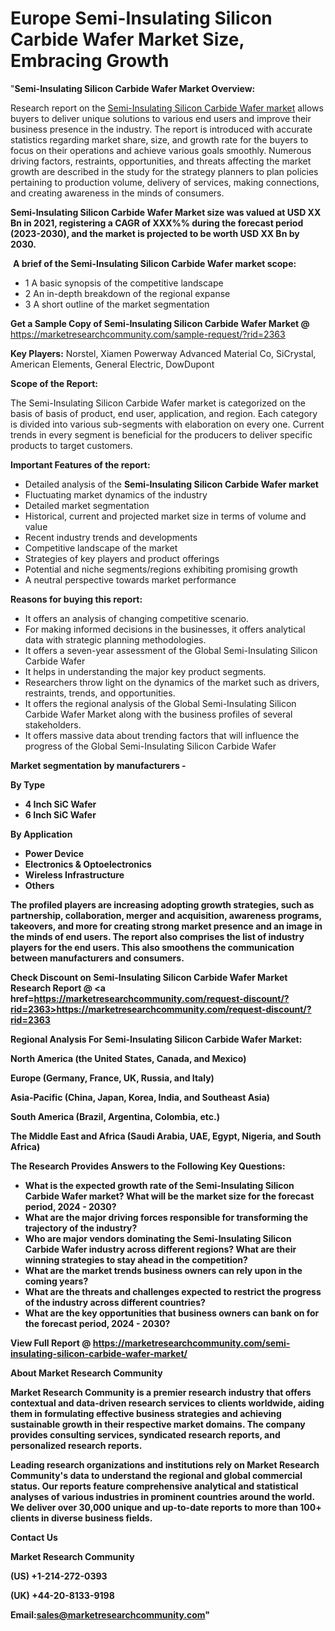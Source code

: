 # Europe Semi-Insulating Silicon Carbide Wafer Market Size, Embracing Growth
"<strong>Semi-Insulating Silicon Carbide Wafer Market Overview:</strong>

Research report on the <a href=https://marketresearchcommunity.com/semi-insulating-silicon-carbide-wafer-market/>Semi-Insulating Silicon Carbide Wafer market</a> allows buyers to deliver unique solutions to various end users and improve their business presence in the industry. The report is introduced with accurate statistics regarding market share, size, and growth rate for the buyers to focus on their operations and achieve various goals smoothly. Numerous driving factors, restraints, opportunities, and threats affecting the market growth are described in the study for the strategy planners to plan policies pertaining to production volume, delivery of services, making connections, and creating awareness in the minds of consumers.

<strong>Semi-Insulating Silicon Carbide Wafer Market size was valued at USD XX Bn in 2021, registering a CAGR of XXX%% during the forecast period (2023-2030), and the market is projected to be worth USD XX Bn by 2030.</strong>

 <Strong>A brief of the Semi-Insulating Silicon Carbide Wafer market scope:</Strong>
<ul>
 <li>1  A basic synopsis of the competitive landscape</li>
 <li>2  An in-depth breakdown of the regional expanse</li>
 <li>3  A short outline of the market segmentation</li>
</ul>
<strong>Get a Sample Copy of Semi-Insulating Silicon Carbide Wafer Market @ </b></strong><a href=https://marketresearchcommunity.com/sample-request/?rid=2363><u>https://marketresearchcommunity.com/sample-request/?rid=2363</u></a>

<strong>Key Players:</strong> 
Norstel, Xiamen Powerway Advanced Material Co, SiCrystal, American Elements, General Electric, DowDupont

<strong>Scope of the Report:</strong>

The Semi-Insulating Silicon Carbide Wafer market is categorized on the basis of basis of product, end user, application, and region. Each category is divided into various sub-segments with elaboration on every one. Current trends in every segment is beneficial for the producers to deliver specific products to target customers.

<strong><b>Important Features of the report:</b></strong>
<ul>
  <li>Detailed analysis of the <strong><b>Semi-Insulating Silicon Carbide Wafer </b></strong><strong><b>market</b></strong></li>
  <li>Fluctuating market dynamics of the industry</li>
  <li>Detailed market segmentation</li>
  <li>Historical, current and projected market size in terms of volume and value</li>
  <li>Recent industry trends and developments</li>
  <li>Competitive landscape of the market</li>
  <li>Strategies of key players and product offerings</li>
  <li>Potential and niche segments/regions exhibiting promising growth</li>
  <li>A neutral perspective towards market performance</li>
</ul>
<strong><b>Reasons for buying this report:</b></strong>
<ul>
  <li>It offers an analysis of changing competitive scenario.</li>
  <li>For making informed decisions in the businesses, it offers analytical data with strategic planning methodologies.</li>
  <li>It offers a seven-year assessment of the Global Semi-Insulating Silicon Carbide Wafer</li>
  <li>It helps in understanding the major key product segments.</li>
  <li>Researchers throw light on the dynamics of the market such as drivers, restraints, trends, and opportunities.</li>
  <li>It offers the regional analysis of the Global Semi-Insulating Silicon Carbide Wafer Market along with the business profiles of several stakeholders.</li>
  <li>It offers massive data about trending factors that will influence the progress of the Global Semi-Insulating Silicon Carbide Wafer</li>
</ul>

<strong>Market segmentation by manufacturers -</strong>


<strong><strong>By Type</strong></h4>
<ul>
 	<li>4 Inch SiC Wafer</li>
 	<li>6 Inch SiC Wafer</li>
</ul>
<strong><strong>By Application</strong></h4>
<ul>
 	<li>Power Device</li>
 	<li>Electronics &amp; Optoelectronics</li>
 	<li>Wireless Infrastructure</li>
 	<li>Others</li>
</ul>

The profiled players are increasing adopting growth strategies, such as partnership, collaboration, merger and acquisition, awareness programs, takeovers, and more for creating strong market presence and an image in the minds of end users. The report also comprises the list of industry players for the end users. This also smoothens the communication between manufacturers and consumers.

<strong><b>Check Discount on Semi-Insulating Silicon Carbide Wafer Market Research Report @ </b></strong><a href=https://marketresearchcommunity.com/request-discount/?rid=2363><u>https://marketresearchcommunity.com/request-discount/?rid=2363</u></a>

<strong>Regional Analysis For Semi-Insulating Silicon Carbide Wafer Market:</strong>

<strong>North America</strong> (the United States, Canada, and Mexico)

<strong>Europe</strong> (Germany, France, UK, Russia, and Italy)

<strong>Asia-Pacific</strong> (China, Japan, Korea, India, and Southeast Asia)

<strong>South America</strong> (Brazil, Argentina, Colombia, etc.)

<strong>The Middle East and Africa</strong> (Saudi Arabia, UAE, Egypt, Nigeria, and South Africa)

<strong>The Research Provides Answers to the Following Key Questions:</strong>
<ul>
 	<li>What is the expected growth rate of the Semi-Insulating Silicon Carbide Wafer market? What will be the market size for the forecast period, 2024 - 2030?</li>
 	<li>What are the major driving forces responsible for transforming the trajectory of the industry?</li>
 	<li>Who are major vendors dominating the Semi-Insulating Silicon Carbide Wafer industry across different regions? What are their winning strategies to stay ahead in the competition?</li>
 	<li>What are the market trends business owners can rely upon in the coming years?</li>
 	<li>What are the threats and challenges expected to restrict the progress of the industry across different countries?</li>
 	<li>What are the key opportunities that business owners can bank on for the forecast period, 2024 - 2030?</li>
</ul>

<strong>View Full Report @</strong> <a href=https://marketresearchcommunity.com/semi-insulating-silicon-carbide-wafer-market/>https://marketresearchcommunity.com/semi-insulating-silicon-carbide-wafer-market/</a>

<strong>About Market Research Community</strong>

Market Research Community is a premier research industry that offers contextual and data-driven research services to clients worldwide, aiding them in formulating effective business strategies and achieving sustainable growth in their respective market domains. The company provides consulting services, syndicated research reports, and personalized research reports.

Leading research organizations and institutions rely on Market Research Community's data to understand the regional and global commercial status. Our reports feature comprehensive analytical and statistical analyses of various industries in prominent countries around the world. We deliver over 30,000 unique and up-to-date reports to more than 100+ clients in diverse business fields.

<strong>Contact Us</strong>

<strong>Market Research Community</strong>

(US) +1-214-272-0393

(UK) +44-20-8133-9198

<strong>Email:</strong>sales@marketresearchcommunity.com"
